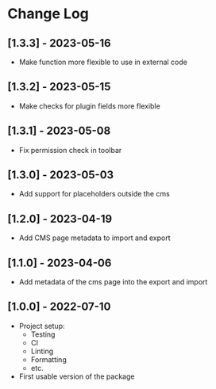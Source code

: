 # Change Log

## [1.3.3] - 2023-05-16

* Make function more flexible to use in external code

## [1.3.2] - 2023-05-15

* Make checks for plugin fields more flexible

## [1.3.1] - 2023-05-08

* Fix permission check in toolbar

## [1.3.0] - 2023-05-03

* Add support for placeholders outside the cms

## [1.2.0] - 2023-04-19

* Add CMS page metadata to import and export

## [1.1.0] - 2023-04-06

* Add metadata of the cms page into the export and import

## [1.0.0] - 2022-07-10

* Project setup:
    * Testing
    * CI
    * Linting
    * Formatting
    * etc.
* First usable version of the package

